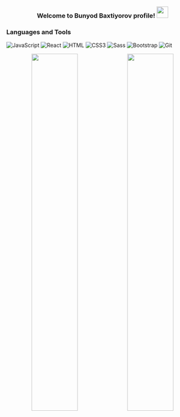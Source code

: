 <h3 align="center">
    Welcome to Bunyod Baxtiyorov profile!
    <img src="https://media.giphy.com/media/hvRJCLFzcasrR4ia7z/giphy.gif" width="30">
</h3>

### Languages and Tools

![JavaScript](https://img.shields.io/badge/-JavaScript-082032?style=for-the-badge&logo=JavaScript&logoColor=#FEC260)
![React](https://img.shields.io/badge/-React-082032?style=for-the-badge&logo=React&logoColor=#61DAFB)
![HTML](https://img.shields.io/badge/-HTML5-082032?style=for-the-badge&logo=HTML5&logoColor=#185ADB)
![CSS3](https://img.shields.io/badge/-CSS3-082032?style=for-the-badge&logo=CSS3&logoColor=1572B6)
![Sass](https://img.shields.io/badge/-Sass-082032?style=for-the-badge&logo=Sass&logoColor=CC6699)
![Bootstrap](https://img.shields.io/badge/-Bootstrap-082032?style=for-the-badge&logo=Bootstrap&logoColor=#7952B3)
![Git](https://img.shields.io/badge/-Git-082032?style=for-the-badge&logo=Git&logoColor=#F05032)


<!-- **_ Muhammadislom Xojimuhammedov_** -->


<div align="center">
<!--     <img
        width="100%"
        src="https://activity-graph.herokuapp.com/graph?username=Muhammadislom-Dev&custom_title=Muhammadislom+Xojimuhammedov&bg_color=241731&line=f20f80&color=f52f91&point=fdf5ea&hide_border=true&area=false&area_color=fdf5ea"
    /> -->
    <img
        width="49%"
        src="https://github-readme-stats.vercel.app/api?username=Muhammadislom-Dev&count_private=true&include_all_commits=true&show_icons=true&theme=tokyonight&custom_title=GitHub+Stats"
    />
    <img
        width="49%"
        src="https://github-readme-streak-stats.herokuapp.com?user=Muhammadislom-Dev&theme=tokyonight"
    />

    
</div>

